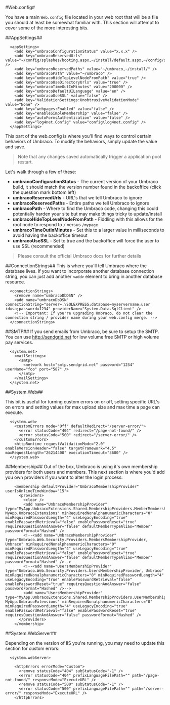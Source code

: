 #Web.config#

You have a main `Web.config` file located in your web root that will be a file you should at least be somewhat familiar with.  This section will attempt to cover some of the more interesting bits.

##AppSettings##
```
  <appSettings>
    <add key="umbracoConfigurationStatus" value="x.x.x" />
    <add key="umbracoReservedUrls" value="~/config/splashes/booting.aspx,~/install/default.aspx,~/config/splashes/noNodes.aspx,~/VSEnterpriseHelper.axd" />
    <add key="umbracoReservedPaths" value="~/umbraco,~/install/" />
    <add key="umbracoPath" value="~/umbraco" />
    <add key="umbracoHideTopLevelNodeFromPath" value="true" />
    <add key="umbracoUseDirectoryUrls" value="true" />
    <add key="umbracoTimeOutInMinutes" value="200000" />
    <add key="umbracoDefaultUILanguage" value="en" />
    <add key="umbracoUseSSL" value="false" />
    <add key="ValidationSettings:UnobtrusiveValidationMode" value="None" />
    <add key="webpages:Enabled" value="false" />
    <add key="enableSimpleMembership" value="false" />
    <add key="autoFormsAuthentication" value="false" />
    <add key="log4net.Config" value="config\log4net.config" />
  </appSettings>
```

This part of the web.config is where you'll find ways to control certain behaviors of Umbraco.  To modify the behaviors, simply update the value and save.
>Note that any changes saved automatically trigger a application pool restart.

Let's walk through a few of these:

* **umbracoConfigurationStatus** - The current version of your Umbraco build, it should match the version number found in the backoffice (click the question mark bottom left)
* **umbracoReservedUrls** - URL's that we tell Umbraco to ignore
* **umbracoReservedPaths** - Entire paths we tell Umbraco to ignore
* **umbracoPath** - Where to find the Umbraco code, changing this could potentially harden your site but may make things tricky to update/install
* **umbracoHideTopLevelNodeFromPath** - Fiddling with this allows for the root node to respond to `/` versus `/mypage`
* **umbracoTimeOutInMinutes** - Set this to a larger value in milliseconds to avoid having the backoffice timeout
* **umbracoUseSSL** - Set to true and the backoffice will force the user to use SSL (recommended)

>Please consult the official Umbraco docs for further details

##ConnectionStrings##
This is where you'll tell Umbraco where the database lives.  If you want to incorporate another database connection string, you can just add another `<add>` element to bring in another database resource.

```
  <connectionStrings>
    <remove name="umbracoDbDSN" />
    <add name="umbracoDbDSN" connectionString="server=.\SQLEXPRESS;database=myservername;user id=sa;password=1234" providerName="System.Data.SqlClient" />
    <!-- Important: If you're upgrading Umbraco, do not clear the connection string / provider name during your web.config merge. -->
  </connectionStrings>
```

##SMTP##
If you send emails from Umbraco, be sure to setup the SMTP.  You can use http://sendgrid.net for low volume free SMTP or high volume pay services.

```
  <system.net>
    <mailSettings>
      <smtp>
        <network host="smtp.sendgrid.net" password="1234" userName="foo" port="587" />
      </smtp>
    </mailSettings>
  </system.net>
```

##System.Web##

This bit is useful for turning custom errors on or off, setting specific URL's on errors and setting values for max upload size and max time a page can execute.

```
  <system.web>
    <customErrors mode="Off" defaultRedirect="/server-error/">
      <error statusCode="404" redirect="/page-not-found/" />
      <error statusCode="500" redirect="/server-error/" />
    </customErrors>
    <httpRuntime requestValidationMode="2.0" enableVersionHeader="false" targetFramework="4.5" maxRequestLength="26214400" executionTimeout="3600" />
  </system.web>
```

##Membership##
Out of the box, Umbraco is using it's own membership providers for both users and members.  This next section is where you'd add you own providers if you want to alter the login process:

```
    <membership defaultProvider="UmbracoMembershipProvider" userIsOnlineTimeWindow="15">
      <providers>
        <clear />
        <add name="UmbracoMembershipProvider" type="MyApp.UmbracoExtensions.Shared.MembershipProviders.MemberMembershipProvider, MyApp.UmbracoExtensions" minRequiredNonalphanumericCharacters="0" minRequiredPasswordLength="4" useLegacyEncoding="true" enablePasswordRetrieval="false" enablePasswordReset="true" requiresQuestionAndAnswer="false" defaultMemberTypeAlias="Member" passwordFormat="Hashed" />
        <!--<add name="UmbracoMembershipProvider" type="Umbraco.Web.Security.Providers.MembersMembershipProvider, Umbraco" minRequiredNonalphanumericCharacters="0" minRequiredPasswordLength="4" useLegacyEncoding="true" enablePasswordRetrieval="false" enablePasswordReset="true" requiresQuestionAndAnswer="false" defaultMemberTypeAlias="Member" passwordFormat="Hashed" />-->
        <!--<add name="UsersMembershipProvider" type="Umbraco.Web.Security.Providers.UsersMembershipProvider, Umbraco" minRequiredNonalphanumericCharacters="0" minRequiredPasswordLength="4" useLegacyEncoding="true" enablePasswordRetrieval="false" enablePasswordReset="true" requiresQuestionAndAnswer="false" passwordFormat="Hashed" />-->
        <add name="UsersMembershipProvider" type="MyApp.UmbracoExtensions.Shared.MembershipProviders.UserMembershipProvider, MyApp.UmbracoExtensions" minRequiredNonalphanumericCharacters="0" minRequiredPasswordLength="4" useLegacyEncoding="true" enablePasswordRetrieval="false" enablePasswordReset="true" requiresQuestionAndAnswer="false" passwordFormat="Hashed" />
      </providers>
    </membership>
```

##System.WebServer##

Depending on the version of IIS you're running, you may need to update this section for custom errors:

```
  <system.webServer>
    
    <httpErrors errorMode="Custom">
      <remove statusCode="404" subStatusCode="-1" />
      <error statusCode="404" prefixLanguageFilePath="" path="/page-not-found/" responseMode="ExecuteURL" />
      <remove statusCode="500" subStatusCode="-1" />
      <error statusCode="500" prefixLanguageFilePath="" path="/server-error/" responseMode="ExecuteURL" />
    </httpErrors>